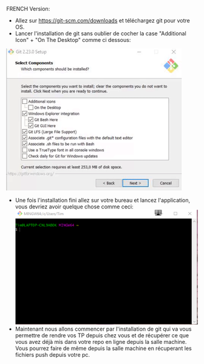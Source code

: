 FRENCH Version:
 - Allez sur https://git-scm.com/downloads et téléchargez git pour votre OS.
 - Lancer l'installation de git sans oublier de cocher la case "Additional Icon" + "On The Desktop" comme ci dessous:
    
![](img/git-setup.gif)
   
- Une fois l'installation fini allez sur votre bureau et lancez l'application, vous devriez avoir quelque chose comme ceci:
![](img/desktop.png)
- Maintenant nous allons commencer par l'installation de git qui va vous permettre de rendre vos TP depuis chez vous et de récupérer ce que vous avez déjà mis dans votre repo en ligne depuis la salle machine. Vous pourrez faire de même depuis la salle machine en récuperant les fichiers push depuis votre pc.
